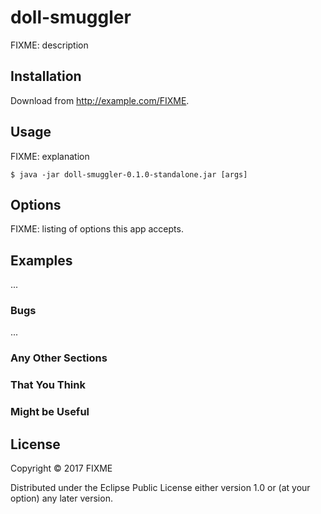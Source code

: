 # doll-smuggler

FIXME: description

## Installation

Download from http://example.com/FIXME.

## Usage

FIXME: explanation

    $ java -jar doll-smuggler-0.1.0-standalone.jar [args]

## Options

FIXME: listing of options this app accepts.

## Examples

...

### Bugs

...

### Any Other Sections
### That You Think
### Might be Useful

## License

Copyright © 2017 FIXME

Distributed under the Eclipse Public License either version 1.0 or (at
your option) any later version.
